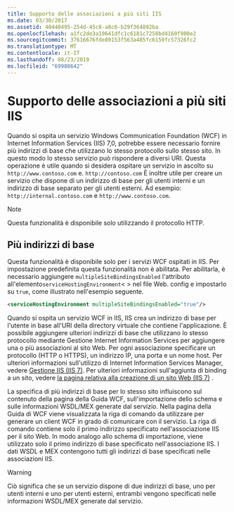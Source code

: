 ```yaml
---
title: Supporto delle associazioni a più siti IIS
ms.date: 03/30/2017
ms.assetid: 40440495-254d-45c8-a8c6-b29f364892ba
ms.openlocfilehash: a1fc2de3a10641dfc1c6181c7258bd4160f900e2
ms.sourcegitcommit: 37616676fde89153f563a485fc6159fc57326fc2
ms.translationtype: MT
ms.contentlocale: it-IT
ms.lasthandoff: 08/23/2019
ms.locfileid: "69988642"
---
```

# <a name="supporting-multiple-iis-site-bindings"></a>Supporto delle associazioni a più siti IIS
Quando si ospita un servizio Windows Communication Foundation (WCF) in Internet Information Services (IIS) 7,0, potrebbe essere necessario fornire più indirizzi di base che utilizzano lo stesso protocollo sullo stesso sito. In questo modo lo stesso servizio può rispondere a diversi URI. Questa operazione è utile quando si desidera ospitare un servizio in ascolto su `http://www.contoso.com` e. `http://contoso.com` È inoltre utile per creare un servizio che dispone di un indirizzo di base per gli utenti interni e un indirizzo di base separato per gli utenti esterni. Ad esempio: `http://internal.contoso.com` e `http://www.contoso.com`.  
  
> [!NOTE]
> Questa funzionalità è disponibile solo utilizzando il protocollo HTTP.  
  
## <a name="multiple-base-addresses"></a>Più indirizzi di base  
 Questa funzionalità è disponibile solo per i servizi WCF ospitati in IIS. Per impostazione predefinita questa funzionalità non è abilitata. Per abilitarla, è necessario aggiungere `multipleSiteBindingsEnabled` l'attributo all'elemento`serviceHostingEnvironment`< > nel file Web. config e impostarlo su `true`, come illustrato nell'esempio seguente.  
  
```xml  
<serviceHostingEnvironment multipleSiteBindingsEnabled="true"/>  
```  
  
 Quando si ospita un servizio WCF in IIS, IIS crea un indirizzo di base per l'utente in base all'URI della directory virtuale che contiene l'applicazione. È possibile aggiungere ulteriori indirizzi di base che utilizzano lo stesso protocollo mediante Gestione Internet Information Services per aggiungere una o più associazioni al sito Web. Per ogni associazione specificare un protocollo (HTTP o HTTPS), un indirizzo IP, una porta e un nome host. Per ulteriori informazioni sull'utilizzo di Internet Information Services Manager, vedere [Gestione IIS (IIS 7)](https://go.microsoft.com/fwlink/?LinkId=164057). Per ulteriori informazioni sull'aggiunta di binding a un sito, vedere [la pagina relativa alla creazione di un sito Web (IIS 7)](https://go.microsoft.com/fwlink/?LinkId=164060) .  
  
 La specifica di più indirizzi di base per lo stesso sito influiscono sul contenuto della pagina della Guida WCF, sull'importazione dello schema e sulle informazioni WSDL/MEX generate dal servizio. Nella pagina della Guida di WCF viene visualizzata la riga di comando da utilizzare per generare un client WCF in grado di comunicare con il servizio. La riga di comando contiene solo il primo indirizzo specificato nell'associazione IIS per il sito Web. In modo analogo allo schema di importazione, viene utilizzato solo il primo indirizzo di base specificato nell'associazione IIS. I dati WSDL e MEX contengono tutti gli indirizzi di base specificati nelle associazioni IIS.  
  
> [!WARNING]
> Ciò significa che se un servizio dispone di due indirizzi di base, uno per utenti interni e uno per utenti esterni, entrambi vengono specificati nelle informazioni WSDL/MEX generate dal servizio.
